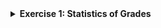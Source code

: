 <details>
<summary><strong>Exercise 1: Statistics of Grades</strong></summary>

`Complexity` : Beginner            `Time estimate` : 4 - 5hrs

### **Project Objectives:**

- Ability to create, initialize, and manipulate arrays to store data
- Proficiency in using conditional statements
- Understanding of string formatting techniques to display results in a clear and organized manner.
- Ability to analyze requirements and develop algorithms to solve the problem efficiently through the generation of a dynamic bar chart in the console.

### **Description:**

Write a program that reads the grades of  `N` students in a class on an assignment and stores them in an array `scores` of size N.

1. **Search for and display:**
   - the maximum grade of the class,
   - the minimum grade of the class,
   - the average grade of the class.
2. **From the students' `scores`, establish an array `stats` of size 5 which is composed as follows:**

   - stats[4] contains the number of grades above 80
   - stats[3] contains the number of grades from 61 to 80
   - stats[2] contains the number of grades from 41 to 60
   - ...
   - stats[0] contains the number of grades from 0 to 20

Create a bar graph representing the  `scores` array. Use the symbols `#######` for bar representation and display the grade range below the graph.

Sample input: (The student's grades vary from 0 to 100)

2 20 21 22 23 30 48 49 50 55 60 65 72 63 76 80 68 90 85 98

</details>
